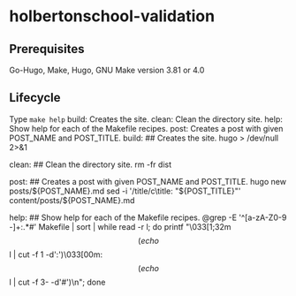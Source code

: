 # holbertonschool-validation
## Prerequisites
Go-Hugo, Make, Hugo, GNU Make version 3.81 or 4.0
## Lifecycle
Type `make help`
build: Creates the site.
clean: Clean the directory site.
help: Show help for each of the Makefile recipes.
post: Creates a post with given POST_NAME and POST_TITLE.
build:	## Creates the site.
	hugo > /dev/null 2>&1

clean:	## Clean the directory site.
	rm -fr dist

post:	## Creates a post with given POST_NAME and POST_TITLE.
	hugo new posts/${POST_NAME}.md
	sed -i '/title/c\title: "${POST_TITLE}"' content/posts/${POST_NAME}.md

help:	## Show help for each of the Makefile recipes.
	@grep -E '^[a-zA-Z0-9 -]+:.*#'  Makefile | sort | while read -r l; do printf "\033[1;32m$$(echo $$l | cut -f 1 -d':')\033[00m:$$(echo $$l | cut -f 3- -d'#')\n"; done
